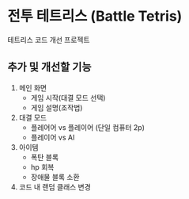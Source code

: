 # 전투 테트리스 (Battle Tetris)
테트리스 코드 개선 프로젝트

## 추가 및 개선할 기능
1. 메인 화면
   * 게임 시작(대결 모드 선택)
   * 게임 설명(조작법)
2. 대결 모드
   * 플레어어 vs 플레이어 (단일 컴퓨터 2p)
   * 플레이어 vs AI
3. 아이템
   * 폭탄 블록
   * hp 회복
   * 장애물 블록 소환
4. 코드 내 랜덤 클래스 변경
